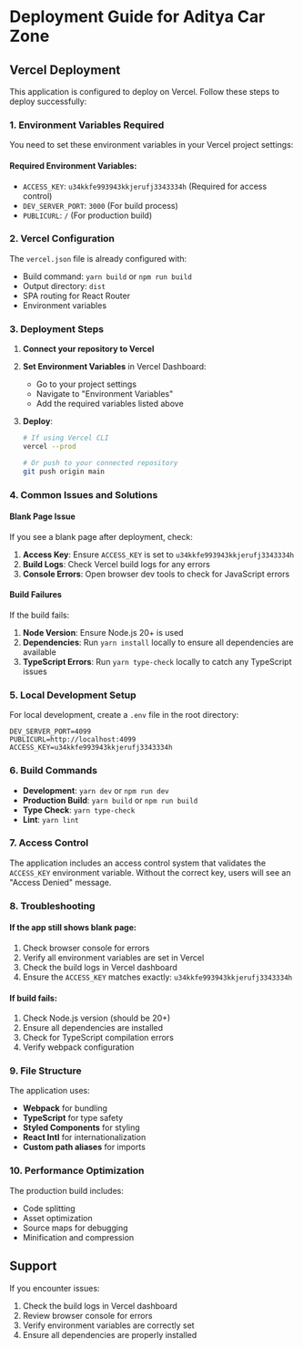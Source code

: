 # Deployment Guide for Aditya Car Zone

## Vercel Deployment

This application is configured to deploy on Vercel. Follow these steps to deploy successfully:

### 1. Environment Variables Required

You need to set these environment variables in your Vercel project settings:

#### Required Environment Variables:

- `ACCESS_KEY`: `u34kkfe993943kkjerufj3343334h` (Required for access control)
- `DEV_SERVER_PORT`: `3000` (For build process)
- `PUBLICURL`: `/` (For production build)

### 2. Vercel Configuration

The `vercel.json` file is already configured with:

- Build command: `yarn build` or `npm run build`
- Output directory: `dist`
- SPA routing for React Router
- Environment variables

### 3. Deployment Steps

1. **Connect your repository to Vercel**
2. **Set Environment Variables** in Vercel Dashboard:
   - Go to your project settings
   - Navigate to "Environment Variables"
   - Add the required variables listed above

3. **Deploy**:

   ```bash
   # If using Vercel CLI
   vercel --prod

   # Or push to your connected repository
   git push origin main
   ```

### 4. Common Issues and Solutions

#### Blank Page Issue

If you see a blank page after deployment, check:

1. **Access Key**: Ensure `ACCESS_KEY` is set to `u34kkfe993943kkjerufj3343334h`
2. **Build Logs**: Check Vercel build logs for any errors
3. **Console Errors**: Open browser dev tools to check for JavaScript errors

#### Build Failures

If the build fails:

1. **Node Version**: Ensure Node.js 20+ is used
2. **Dependencies**: Run `yarn install` locally to ensure all dependencies are available
3. **TypeScript Errors**: Run `yarn type-check` locally to catch any TypeScript issues

### 5. Local Development Setup

For local development, create a `.env` file in the root directory:

```env
DEV_SERVER_PORT=4099
PUBLICURL=http://localhost:4099
ACCESS_KEY=u34kkfe993943kkjerufj3343334h
```

### 6. Build Commands

- **Development**: `yarn dev` or `npm run dev`
- **Production Build**: `yarn build` or `npm run build`
- **Type Check**: `yarn type-check`
- **Lint**: `yarn lint`

### 7. Access Control

The application includes an access control system that validates the `ACCESS_KEY` environment variable. Without the correct key, users will see an "Access Denied" message.

### 8. Troubleshooting

#### If the app still shows blank page:

1. Check browser console for errors
2. Verify all environment variables are set in Vercel
3. Check the build logs in Vercel dashboard
4. Ensure the `ACCESS_KEY` matches exactly: `u34kkfe993943kkjerufj3343334h`

#### If build fails:

1. Check Node.js version (should be 20+)
2. Ensure all dependencies are installed
3. Check for TypeScript compilation errors
4. Verify webpack configuration

### 9. File Structure

The application uses:

- **Webpack** for bundling
- **TypeScript** for type safety
- **Styled Components** for styling
- **React Intl** for internationalization
- **Custom path aliases** for imports

### 10. Performance Optimization

The production build includes:

- Code splitting
- Asset optimization
- Source maps for debugging
- Minification and compression

## Support

If you encounter issues:

1. Check the build logs in Vercel dashboard
2. Review browser console for errors
3. Verify environment variables are correctly set
4. Ensure all dependencies are properly installed
